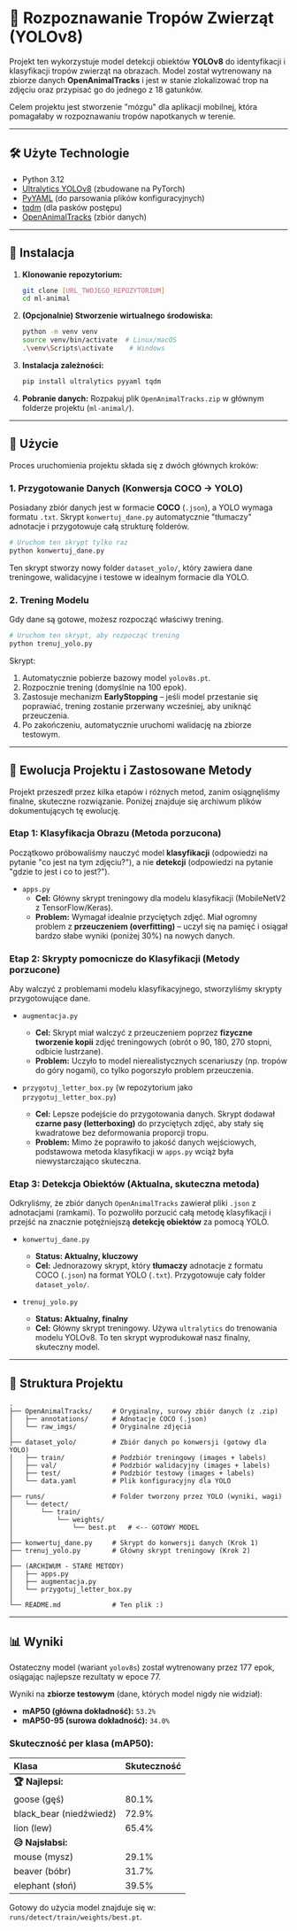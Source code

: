# 🐾 Rozpoznawanie Tropów Zwierząt (YOLOv8)

Projekt ten wykorzystuje model detekcji obiektów **YOLOv8** do identyfikacji i klasyfikacji tropów zwierząt na obrazach. Model został wytrenowany na zbiorze danych **OpenAnimalTracks** i jest w stanie zlokalizować trop na zdjęciu oraz przypisać go do jednego z 18 gatunków.

Celem projektu jest stworzenie "mózgu" dla aplikacji mobilnej, która pomagałaby w rozpoznawaniu tropów napotkanych w terenie.

---

## 🛠️ Użyte Technologie

* Python 3.12
* [Ultralytics YOLOv8](https://ultralytics.com/) (zbudowane na PyTorch)
* [PyYAML](https://pyyaml.org/) (do parsowania plików konfiguracyjnych)
* [tqdm](https://github.com/tqdm/tqdm) (dla pasków postępu)
* [OpenAnimalTracks](https://github.com/Kim-D-K/OpenAnimalTracks) (zbiór danych)

---

## 🚀 Instalacja

1.  **Klonowanie repozytorium:**
    ```bash
    git clone [URL_TWOJEGO_REPOZYTORIUM]
    cd ml-animal
    ```

2.  **(Opcjonalnie) Stworzenie wirtualnego środowiska:**
    ```bash
    python -m venv venv
    source venv/bin/activate  # Linux/macOS
    .\venv\Scripts\activate    # Windows
    ```

3.  **Instalacja zależności:**
    ```bash
    pip install ultralytics pyyaml tqdm
    ```

4.  **Pobranie danych:**
    Rozpakuj plik `OpenAnimalTracks.zip` w głównym folderze projektu (`ml-animal/`).

---

## 🏃 Użycie

Proces uruchomienia projektu składa się z dwóch głównych kroków:

### 1. Przygotowanie Danych (Konwersja COCO -> YOLO)

Posiadany zbiór danych jest w formacie **COCO** (`.json`), a YOLO wymaga formatu `.txt`. Skrypt `konwertuj_dane.py` automatycznie "tłumaczy" adnotacje i przygotowuje całą strukturę folderów.

```bash
# Uruchom ten skrypt tylko raz
python konwertuj_dane.py
```

Ten skrypt stworzy nowy folder `dataset_yolo/`, który zawiera dane treningowe, walidacyjne i testowe w idealnym formacie dla YOLO.

### 2. Trening Modelu

Gdy dane są gotowe, możesz rozpocząć właściwy trening.

```bash
# Uruchom ten skrypt, aby rozpocząć trening
python trenuj_yolo.py
```

Skrypt:
1.  Automatycznie pobierze bazowy model `yolov8s.pt`.
2.  Rozpocznie trening (domyślnie na 100 epok).
3.  Zastosuje mechanizm **EarlyStopping** – jeśli model przestanie się poprawiać, trening zostanie przerwany wcześniej, aby uniknąć przeuczenia.
4.  Po zakończeniu, automatycznie uruchomi walidację na zbiorze testowym.

---

## 🔬 Ewolucja Projektu i Zastosowane Metody

Projekt przeszedł przez kilka etapów i różnych metod, zanim osiągnęliśmy finalne, skuteczne rozwiązanie. Poniżej znajduje się archiwum plików dokumentujących tę ewolucję.

### Etap 1: Klasyfikacja Obrazu (Metoda porzucona)

Początkowo próbowaliśmy nauczyć model **klasyfikacji** (odpowiedzi na pytanie "co jest na tym zdjęciu?"), a nie **detekcji** (odpowiedzi na pytanie "gdzie to jest i co to jest?").

* `apps.py`
    * **Cel:** Główny skrypt treningowy dla modelu klasyfikacji (MobileNetV2 z TensorFlow/Keras).
    * **Problem:** Wymagał idealnie przyciętych zdjęć. Miał ogromny problem z **przeuczeniem (overfitting)** – uczył się na pamięć i osiągał bardzo słabe wyniki (poniżej 30%) na nowych danych.

### Etap 2: Skrypty pomocnicze do Klasyfikacji (Metody porzucone)

Aby walczyć z problemami modelu klasyfikacyjnego, stworzyliśmy skrypty przygotowujące dane.

* `augmentacja.py`
    * **Cel:** Skrypt miał walczyć z przeuczeniem poprzez **fizyczne tworzenie kopii** zdjęć treningowych (obrót o 90, 180, 270 stopni, odbicie lustrzane).
    * **Problem:** Uczyło to model nierealistycznych scenariuszy (np. tropów do góry nogami), co tylko pogorszyło problem przeuczenia.

* `przygotuj_letter_box.py` (w repozytorium jako `przygotuj_letter_box.py`)
    * **Cel:** Lepsze podejście do przygotowania danych. Skrypt dodawał **czarne pasy (letterboxing)** do przyciętych zdjęć, aby stały się kwadratowe bez deformowania proporcji tropu.
    * **Problem:** Mimo że poprawiło to jakość danych wejściowych, podstawowa metoda klasyfikacji w `apps.py` wciąż była niewystarczająco skuteczna.

### Etap 3: Detekcja Obiektów (Aktualna, skuteczna metoda)

Odkryliśmy, że zbiór danych `OpenAnimalTracks` zawierał pliki `.json` z adnotacjami (ramkami). To pozwoliło porzucić całą metodę klasyfikacji i przejść na znacznie potężniejszą **detekcję obiektów** za pomocą YOLO.

* `konwertuj_dane.py`
    * **Status: Aktualny, kluczowy**
    * **Cel:** Jednorazowy skrypt, który **tłumaczy** adnotacje z formatu COCO (`.json`) na format YOLO (`.txt`). Przygotowuje cały folder `dataset_yolo/`.

* `trenuj_yolo.py`
    * **Status: Aktualny, finalny**
    * **Cel:** Główny skrypt treningowy. Używa `ultralytics` do trenowania modelu YOLOv8. To ten skrypt wyprodukował nasz finalny, skuteczny model.

---

## 📂 Struktura Projektu

```
.
├── OpenAnimalTracks/     # Oryginalny, surowy zbiór danych (z .zip)
│   ├── annotations/      # Adnotacje COCO (.json)
│   └── raw_imgs/         # Oryginalne zdjęcia
│
├── dataset_yolo/         # Zbiór danych po konwersji (gotowy dla YOLO)
│   ├── train/            # Podzbiór treningowy (images + labels)
│   ├── val/              # Podzbiór walidacyjny (images + labels)
│   ├── test/             # Podzbiór testowy (images + labels)
│   └── data.yaml         # Plik konfiguracyjny dla YOLO
│
├── runs/                 # Folder tworzony przez YOLO (wyniki, wagi)
│   └── detect/
│       └── train/
│           └── weights/
│               └── best.pt   # <-- GOTOWY MODEL
│
├── konwertuj_dane.py     # Skrypt do konwersji danych (Krok 1)
├── trenuj_yolo.py        # Główny skrypt treningowy (Krok 2)
│
├── (ARCHIWUM - STARE METODY)
│   ├── apps.py
│   ├── augmentacja.py
│   └── przygotuj_letter_box.py
│
└── README.md             # Ten plik :)
```

---

## 📊 Wyniki

Ostateczny model (wariant `yolov8s`) został wytrenowany przez 177 epok, osiągając najlepsze rezultaty w epoce 77.

Wyniki na **zbiorze testowym** (dane, których model nigdy nie widział):

* **mAP50 (główna dokładność):** `53.2%`
* **mAP50-95 (surowa dokładność):** `34.0%`

### Skuteczność per klasa (mAP50):

| Klasa | Skuteczność |
| :--- | :--- |
| **🏆 Najlepsi:** | |
| goose (gęś) | 80.1% |
| black_bear (niedźwiedź) | 72.9% |
| lion (lew) | 65.4% |
| **😥 Najsłabsi:** | |
| mouse (mysz) | 29.1% |
| beaver (bóbr) | 31.7% |
| elephant (słoń) | 39.5% |

Gotowy do użycia model znajduje się w: `runs/detect/train/weights/best.pt`.